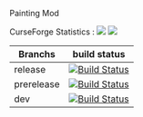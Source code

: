Painting Mod

CurseForge Statistics :
[![](http://cf.way2muchnoise.eu/full_299755_downloads.svg)](https://minecraft.curseforge.com/projects/painting-mod)
[![](http://cf.way2muchnoise.eu/versions/For%20MC_299755_all.svg)](https://minecraft.curseforge.com/projects/painting-mod)

| Branchs    | build status                                                                                                                           |
|------------|----------------------------------------------------------------------------------------------------------------------------------------|
| release    | [![Build Status](https://travis-ci.org/arthurbambou/Painting-Mod.svg?branch=release)](https://travis-ci.org/arthurbambou/Painting-Mod) |
| prerelease | [![Build Status](https://travis-ci.org/arthurbambou/Painting-Mod.svg?branch=pre-release)](https://travis-ci.org/arthurbambou/Painting-Mod)                                                                                                                                       |
| dev        | [![Build Status](https://travis-ci.org/arthurbambou/Painting-Mod.svg?branch=dev)](https://travis-ci.org/arthurbambou/Painting-Mod)     |
